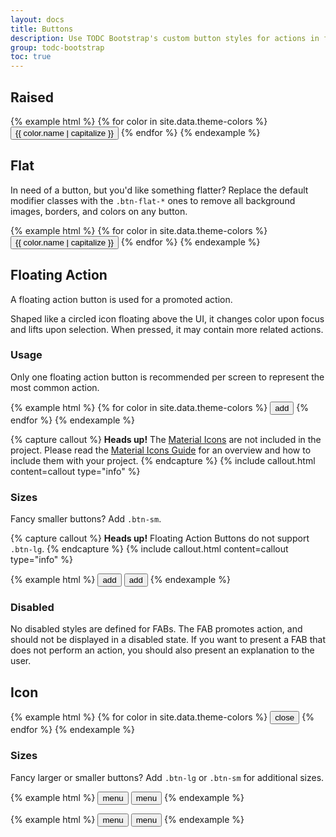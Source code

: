 ```yaml
---
layout: docs
title: Buttons
description: Use TODC Bootstrap's custom button styles for actions in forms, dialogs, and more with support for multiple sizes, states, and more.
group: todc-bootstrap
toc: true
---
```


## Raised

{% example html %}
{% for color in site.data.theme-colors %}
<button type="button" class="btn btn-raised-{{ color.name }}">{{ color.name | capitalize }}</button>
{% endfor %}
{% endexample %}

## Flat

In need of a button, but you'd like something flatter? Replace the default modifier classes with the <code>.btn-flat-*</code> ones to remove all background images, borders, and colors on any button.

{% example html %}
{% for color in site.data.theme-colors %}
<button type="button" class="btn btn-flat-{{ color.name }}">{{ color.name | capitalize }}</button>
{% endfor %}
{% endexample %}

## Floating Action

A floating action button is used for a promoted action.

Shaped like a circled icon floating above the UI, it changes color upon focus and lifts upon selection. When pressed, it may contain more related actions.

### Usage

Only one floating action button is recommended per screen to represent the most common action.

{% example html %}
{% for color in site.data.theme-colors %}
<button type="button" class="btn btn-fab-{{ color.name }}"><span class="material-icons">add</span></button>
{% endfor %}
{% endexample %}

{% capture callout %}
**Heads up!** The [Material Icons](https://material.io/icons/) are not included in the project. Please read the [Material Icons Guide](https://google.github.io/material-design-icons/) for an overview and how to include them with your project.
{% endcapture %}
{% include callout.html content=callout type="info" %}

### Sizes

Fancy smaller buttons? Add `.btn-sm`.

{% capture callout %}
**Heads up!** Floating Action Buttons do not support `.btn-lg`.
{% endcapture %}
{% include callout.html content=callout type="info" %}

{% example html %}
<button type="button" class="btn btn-fab-primary"><span class="material-icons">add</span></button>
<button type="button" class="btn btn-fab-primary btn-sm"><span class="material-icons">add</span></button>
{% endexample %}

### Disabled

No disabled styles are defined for FABs. The FAB promotes action, and should not be displayed in a disabled state. If you want to present a FAB that does not perform an action, you should also present an explanation to the user.

## Icon

{% example html %}
{% for color in site.data.theme-colors %}
<button type="button" class="btn btn-icon-{{ color.name }}"><span class="material-icons">close</span></button>
{% endfor %}
{% endexample %}

### Sizes

Fancy larger or smaller buttons? Add `.btn-lg` or `.btn-sm` for additional sizes.

{% example html %}
<button type="button" class="btn btn-icon-primary btn-lg"><span class="material-icons">menu</span></button>
<button type="button" class="btn btn-icon-secondary btn-lg"><span class="material-icons">menu</span></button>
{% endexample %}

{% example html %}
<button type="button" class="btn btn-icon-primary btn-sm"><span class="material-icons">menu</span></button>
<button type="button" class="btn btn-icon-secondary btn-sm"><span class="material-icons">menu</span></button>
{% endexample %}
